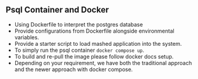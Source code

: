## Psql Container and Docker

- Using Dockerfile to interpret the postgres database
- Provide configurations from Dockerfile alongside environmental variables.
- Provide a starter script to load mashed application into the system.
- To simply run the psql container `docker compose up`.
- To build and re-pull the image please follow docker docs setup.
- Depending on your requirement, we have both the traditional approach and the newer approach with docker compose.
